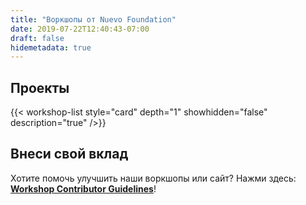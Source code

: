 ```yaml
---
title: "Воркшопы от Nuevo Foundation"
date: 2019-07-22T12:40:43-07:00
draft: false
hidemetadata: true
---
```


## Проекты
{{< workshop-list style="card" depth="1" showhidden="false" description="true"  />}}

## Внеси свой вклад
Хотите помочь улучшить наши воркшопы или сайт? Нажми здесь: **[Workshop Contributor Guidelines](guidelines/)**!
